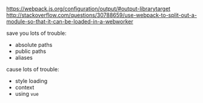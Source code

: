 https://webpack.js.org/configuration/output/#output-librarytarget
http://stackoverflow.com/questions/30788659/use-webpack-to-split-out-a-module-so-that-it-can-be-loaded-in-a-webworker

save you lots of trouble:
- absolute paths
- public paths
- aliases

cause lots of trouble:
- style loading
- context
- using `vue`
